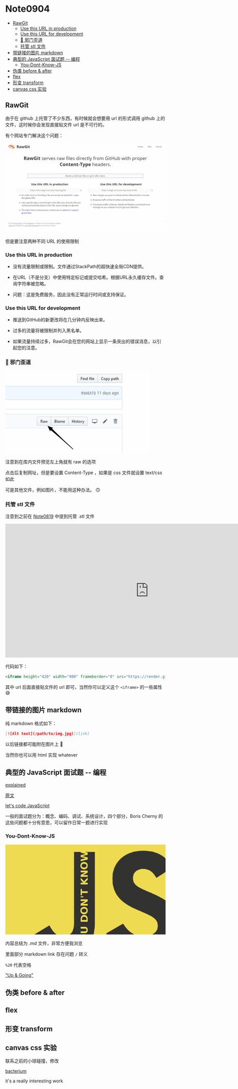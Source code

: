 # Note0904




<!-- MarkdownTOC -->

- [RawGit](#rawgit)
    - [Use this URL in production](#use-this-url-in-production)
    - [Use this URL for development](#use-this-url-for-development)
    - [:clown_face: 邪门歪道](#clown_face-邪门歪道)
    - [托管 stl 文件](#托管-stl-文件)
- [带链接的图片 markdown](#带链接的图片-markdown)
- [典型的 JavaScript 面试题 -- 编程](#典型的-javascript-面试题----编程)
    - [You-Dont-Know-JS](#you-dont-know-js)
- [伪类 before & after](#伪类-before--after)
- [flex](#flex)
- [形变 transform](#形变-transform)
- [canvas css 实验](#canvas-css-实验)

<!-- /MarkdownTOC -->



## RawGit

由于在 github 上托管了不少东西，有时候就会想要用 url 的形式调用 github 上的文件，这时候你会发现直接贴文件 url 是不可行的。

有个网站专门解决这个问题：


[![](./image/RawGit.jpg)](https://rawgit.com/)

但是要注意两种不同 URL 的使用限制

### Use this URL in production

- 没有流量限制或限制。文件通过StackPath的超快速全局CDN提供。

- 在URL（不是分支）中使用特定标记或提交哈希。根据URL永久缓存文件。查询字符串被忽略。

- 问题：这是免费服务，因此没有正常运行时间或支持保证。


### Use this URL for development

- 推送到GitHub的新更改将在几分钟内反映出来。

- 过多的流量将被限制并列入黑名单。

- 如果流量持续过多，RawGit会在您的网站上显示一条突出的错误消息，以引起您的注意。


### :clown_face: 邪门歪道

![raw_github](./image/raw_github.jpg)

注意到在库内文件预览左上角就有 raw 的选项

点击后复制网址，但是要设置 Content-Type ，如果是 css 文件就设置 text/css 如此

可是其他文件，例如图片，不能用这种办法。 :upside_down_face:

### 托管 stl 文件

注意到之前在 [Note0819](./Note0819.md) 中提到托管 .stl 文件

<iframe height="420" width="900" frameborder="0" src="https://render.githubusercontent.com/view/3d?url=https://raw.githubusercontent.com/b1uuue/zNote/master/image/spider.stl" title="clip.stl"> </iframe>

代码如下：

```html
<iframe height="420" width="900" frameborder="0" src="https://render.githubusercontent.com/view/3d?url=https://raw.githubusercontent.com/b1uuue/zNote/master/image/spider.stl" title="clip.stl"> </iframe>
```
其中 url 后面直接贴文件的 url 即可，当然你可以定义这个 `<iframe>` 的一些属性 :sweat_smile:


## 带链接的图片 markdown

纯 markdown 格式如下：

```markdown
[![Alt text](/path/to/img.jpg)](link)
```

以后链接都可能附在图片上 :thinking:

当然你也可以用 html 实现 whatever



## 典型的 JavaScript 面试题 -- 编程

[explained](https://www.maxpou.fr/js-exercises-explained/)

[原文](https://performancejs.com/post/hde6d32/The-Best-Frontend-JavaScript-Interview-Questions-%28written-by-a-Frontend-Engineer%29)

[let's code JavaScript](http://www.letscodejavascript.com/)

一般的面试题分为：概念、编码、调试、系统设计，四个部分，Boris Cherny 的这些问题都十分有意思，可以留作日常一题进行实现

### You-Dont-Know-JS

[![you_dont_know_js](./image/you_dont_know_js.jpg)](https://github.com/getify/You-Dont-Know-JS)

内容总结为 .md 文件，非常方便我浏览

里面部分 markdown link 存在问题 `/` 转义

`%20` 代表空格

["Up & Going"](up%20&%20going/README.md)


## 伪类 before & after



## flex

## 形变 transform

## canvas css 实验

联系之前的小球碰撞，修改

[bacterium](https://lab.hakim.se/bacterium/01/)

it's a really interesting work 